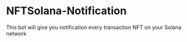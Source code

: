# NFTSolana-Notification
This bot will give you notification every transaction NFT on your Solana network
